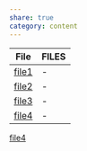 ```yaml
---
share: true
category: content
---
```


| File                        | FILES |
| --------------------------- | ----- |
| [file1](file1.md) | \-    |
| [file2](./file2.md) | \-    |
| [file3](./file3.md) | \-    |
| [file4](./file4.md) | \-    |


[file4](./file4.md)

